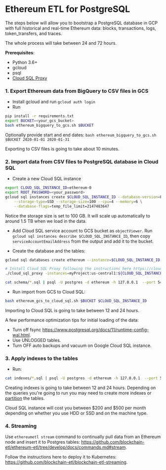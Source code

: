 # Ethereum ETL for PostgreSQL

The steps below will allow you to bootstrap a PostgreSQL database in GCP with full historical and real-time Ethereum data:
blocks, transactions, logs, token_transfers, and traces.

The whole process will take between 24 and 72 hours.

**Prerequisites**:

- Python 3.6+
- gcloud
- psql
- [Cloud SQL Proxy](https://cloud.google.com/sql/docs/mysql/sql-proxy#install)

### 1. Export Ethereum data from BigQuery to CSV files in GCS

- Install gcloud and run `gcloud auth login`
- Run 
```bash
pip install -r requirements.txt
export BUCKET=<your_gcs_bucket>
bash ethereum_bigquery_to_gcs.sh $BUCKET
```

Optionally provide start and end dates: `bash ethereum_bigquery_to_gcs.sh $BUCKET 2020-01-01 2020-01-31`

Exporting to CSV files is going to take about 10 minutes.

### 2. Import data from CSV files to PostgreSQL database in Cloud SQL

- Create a new Cloud SQL instance 

```bash
export CLOUD_SQL_INSTANCE_ID=ethereum-0
export ROOT_PASSWORD=<your_password>
gcloud sql instances create $CLOUD_SQL_INSTANCE_ID --database-version=POSTGRES_11 --root-password=$ROOT_PASSWORD \
    --storage-type=SSD --storage-size=100 --cpu=4 --memory=6 \
    --database-flags=temp_file_limit=2147483647
```

Notice the storage size is set to 100 GB. It will scale up automatically to around 1.5 TB when we load in the data.

- Add Cloud SQL service account to GCS bucket as `objectViewer`. 
Run `gcloud sql instances describe $CLOUD_SQL_INSTANCE_ID`, 
then copy `serviceAccountEmailAddress` from the output and add it to the bucket.

- Create the database and the tables:

```bash
gcloud sql databases create ethereum --instance=$CLOUD_SQL_INSTANCE_ID

# Install Cloud SQL Proxy following the instructions here https://cloud.google.com/sql/docs/mysql/sql-proxy#install
./cloud_sql_proxy -instances=myProject:us-central1:${CLOUD_SQL_INSTANCE_ID}=tcp:5433

cat schema/*.sql | psql -U postgres -d ethereum -h 127.0.0.1  --port 5433 -a
```

- Run import from GCS to Cloud SQL:

```bash
bash ethereum_gcs_to_cloud_sql.sh $BUCKET $CLOUD_SQL_INSTANCE_ID
```

Importing to Cloud SQL is going to take between 12 and 24 hours.

A few performance optimization tips for initial loading of the data:

- Turn off fsync https://www.postgresql.org/docs/11/runtime-config-wal.html.
- Use UNLOGGED tables.
- Turn OFF auto backups and vacuum on Google Cloud SQL instance.

### 3. Apply indexes to the tables

- Run:

```bash
cat indexes/*.sql | psql -U postgres -d ethereum -h 127.0.0.1  --port 5433 -a
```

Creating indexes is going to take between 12 and 24 hours. Depending on the queries you're going to run
you may need to create more indexes or [partition](https://www.postgresql.org/docs/11/ddl-partitioning.html) the tables.

Cloud SQL instance will cost you between $200 and $500 per month depending on 
whether you use HDD or SSD and on the machine type. 

### 4. Streaming

Use `ethereumetl stream` command to continually pull data from an Ethereum node and insert it to Postgres tables:
https://github.com/blockchain-etl/ethereum-etl/tree/develop/docs/commands.md#stream.

Follow the instructions here to deploy it to Kubernetes: https://github.com/blockchain-etl/blockchain-etl-streaming.